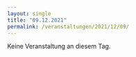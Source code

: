 ```yaml
---
layout: single
title: "09.12.2021"
permalink: /veranstaltungen/2021/12/09/
---
```


Keine Veranstaltung an diesem Tag.

